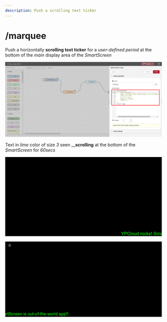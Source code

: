 ```yaml
---
description: Push a scrolling text ticker
---
```


# /marquee

Push a horizontally **scrolling text ticker** for a _user-defined period_ at the bottom of the _main_ display area of the _SmartScreen_

![](../.gitbook/assets/ss_nr_marquee.png)



Text in _lime_ color of size _3_ seen __**scrolling** at the bottom of the _SmartScreen_ for _60secs_

![](../.gitbook/assets/ss_marq_1%20%281%29.png)

![](../.gitbook/assets/ss_marq_2.png)

